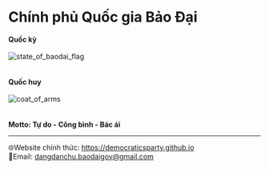 # Chính phủ Quốc gia Bảo Đại
**Quốc kỳ**<br/><br/>
![state_of_baodai_flag](https://user-images.githubusercontent.com/119743748/220049002-b9840715-ffb7-4050-9fab-70bc49d800f2.svg)<br/><br/><br/>
**Quốc huy**<br/><br/>
![coat_of_arms](https://user-images.githubusercontent.com/119743748/220049020-84dcef5a-e750-4a0c-9876-89cf26b3be99.svg)<br/><br/><br/>
**Motto: Tự do - Công bình - Bác ái**
<br/><hr/>
🌐Website chính thức: https://democraticsparty.github.io<br/>
📧Email: dangdanchu.baodaigov@gmail.com
